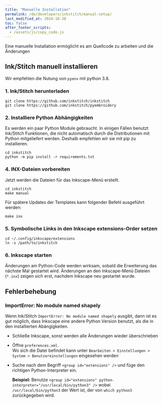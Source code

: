 ```yaml
---
title: "Manuelle Installation"
permalink: /de/developers/inkstitch/manual-setup/
last_modified_at: 2024-10-20
toc: false
after_footer_scripts:
  - /assets/js/copy_code.js
---
```

Eine manuelle Installation ermöglicht es am Quellcode zu arbeiten und die Änderungen

## Ink/Stitch manuell installieren

Wir empfehlen die Nutung von `pyenv` mit python 3.8.

### 1. Ink/Stitch herunterladen

```
git clone https://github.com/inkstitch/inkstitch
git clone https://github.com/inkstitch/pyembroidery
```

### 2. Installiere Python Abhängigkeiten

Es werden ein paar Python Module gebraucht. In einigen Fällen benutzt Ink/Stitch Funktionen, die nicht automatisch durch die Distributionen mit Python mitgeliefert werden.
Deshalb empfehlen wir sie mit pip zu installieren.

```
cd inkstitch
python -m pip install -r requirements.txt
```

### 4.  INX-Dateien vorbereiten

Jetzt werden die Dateien für das Inkscape-Menü erstellt.

```
cd inkstitch
make manual
```

Für spätere Updates der Templates kann folgender Befehl ausgeführt werden:

```
make inx
```

### 5. Symbolische Links in den Inkscape extensions-Order setzen

```
cd ~/.config/inkscape/extensions
ln -s /path/to/inkstitch
```

### 6.  Inkscape starten

Änderungen am Python-Code werden wirksam, sobald die Erweiterung das nächste Mal gestartet wird. Änderungen an den Inkscape-Menü Dateien (`*.inx`) zeigen sich erst, nachdem Inkscape neu gestartet wurde.

## Fehlerbehebung

### ImportError: No module named shapely

Wenn Ink/Stitch `ImportError: No module named shapely` ausgibt, dann ist es gut möglich, dass Inkscape eine andere Python Version benutzt, als die in den installierten Abängigkeiten.

* Schließe Inkscape, sonst werden alle Änderungen wieder überschrieben
* Öffne `preferences.xml`.<br>
  Wo sich die Datei befindet kann unter `Bearbeiten > Einstellungen > System > Benutzereinstellungen` eingesehen werden
* Suche nach dem Begriff `<group id="extensions" />` und füge den richtigen Python-Interpreter ein.

  **Beispiel:** Benutze `<group id="extensions" python-interpreter="/usr/local/bin/python3" />` wobei `/usr/local/bin/python3` der Wert ist, der von `which python3` zurückgegeben wird.
